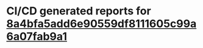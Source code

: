 # CI/CD generated reports for [8a4bfa5add6e90559df8111605c99a6a07fab9a1](https://github.com/hydephp/develop/commit/8a4bfa5add6e90559df8111605c99a6a07fab9a1)
